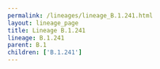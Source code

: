 ```yaml
---
permalink: /lineages/lineage_B.1.241.html
layout: lineage_page
title: Lineage B.1.241
lineage: B.1.241
parent: B.1
children: ['B.1.241']
---
```

